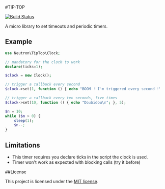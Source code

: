 #TIP-TOP

[![Build Status](https://secure.travis-ci.org/romainneutron/Tip-Top.png?branch=master)](https://travis-ci.org/romainneutron/Tip-Top)

A micro library to set timeouts and periodic timers.

## Example

```php
use Neutron\TipTop\Clock;

// mandatory for the clock to work
declare(ticks=1);

$clock = new Clock();

// trigger a callback every second
$clock->set(1, function () { echo "BOOM ! I'm triggered every second !\n"; });

// trigger a callback every ten seconds, five times
$clock->set(10, function () { echo "Doubidou\n"; }, 5);

$n = 10;
while ($n > 0) {
    sleep(1);
    $n--;
}
```

## Limitations

- This timer requires you declare ticks in the script the clock is used.
- Timer won't work as expected with blocking calls (try it before)

##License

This project is licensed under the [MIT license](http://opensource.org/licenses/MIT).

